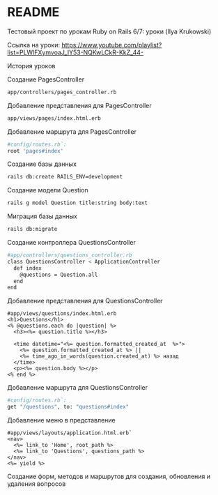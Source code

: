 # README
Тестовый проект по урокам Ruby on Rails 6/7: уроки (Ilya Krukowski)

Ссылка на уроки:
https://www.youtube.com/playlist?list=PLWlFXymvoaJ_IY53-NQKwLCkR-KkZ_44-

История уроков

Создание PagesController 
```sh
app/controllers/pages_controller.rb
``` 

Добавление представления для PagesController 
```sh
app/views/pages/index.html.erb
```

Добавление маршрута для PagesController 
```sh
#config/routes.rb`: 
root 'pages#index'
```

Создание базы данных 
```sh
rails db:create RAILS_ENV=development
```

Создание модели Question 
```sh
rails g model Question title:string body:text
```

Миграция базы данных 
```sh
rails db:migrate
```

Создание контроллера QuestionsController 
```sh
#app/controllers/questions_controller.rb
class QuestionsController < ApplicationController
  def index
    @questions = Question.all
  end
end
```
Добавление представления для QuestionsController 
```erb
#app/views/questions/index.html.erb
<h1>Questions</h1>
<% @questions.each do |question| %>
  <h3><%= question.title %></h3>

  <time datetime="<%= question.formatted_created_at  %>">
    <%= question.formatted_created_at %> ||
    <%= time_ago_in_words(question.created_at) %> назад
  </time>
  <p><%= question.body %></p>
<% end %>
```

Добавление маршрута для QuestionsController 
```sh
#config/routes.rb`: 
get "/questions", to: "questions#index"
```

Добавление меню в представление 
```erb
#app/views/layouts/application.html.erb`
<nav>
  <%= link_to 'Home', root_path %>
  <%= link_to 'Questions', questions_path %>
</nav>
<%= yield %>
```

Создание форм, методов и маршрутов для создания, обновления и удаления вопросов 
